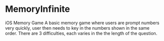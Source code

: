# MemoryInfinite
iOS Memory Game
A basic memory game where users are prompt numbers very quickly,
user then needs to key in the numbers shown in the same order.
There are 3 difficulties, each varies in the the length of the question.
